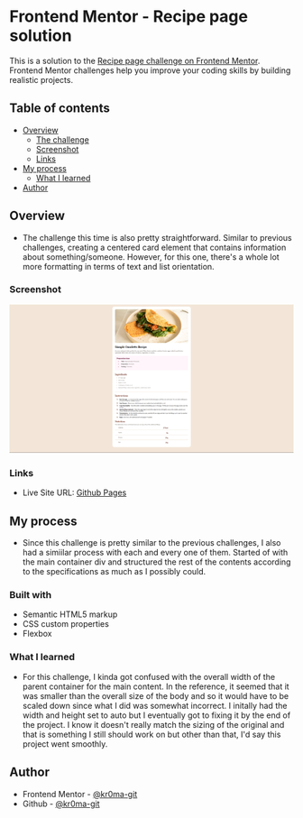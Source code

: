 # Frontend Mentor - Recipe page solution

This is a solution to the [Recipe page challenge on Frontend Mentor](https://www.frontendmentor.io/challenges/recipe-page-KiTsR8QQKm). Frontend Mentor challenges help you improve your coding skills by building realistic projects. 

## Table of contents

- [Overview](#overview)
  - [The challenge](#the-challenge)
  - [Screenshot](#screenshot)
  - [Links](#links)
- [My process](#my-process)
  - [What I learned](#what-i-learned)
- [Author](#author)

## Overview

- The challenge this time is also pretty straightforward. Similar to previous challenges, creating a centered card element that contains information about something/someone. However, for this one, there's a whole lot more formatting in terms of text and list orientation.

### Screenshot

![](./assets/images/485921829_1138562874737580_3595284840891611109_n.png)

### Links

- Live Site URL: [Github Pages](https://your-live-site-url.com)

## My process

- Since this challenge is pretty similar to the previous challenges, I also had a simiilar process with each and every one of them. Started of with the main container div and structured the rest of the contents according to the specifications as much as I possibly could.

### Built with

- Semantic HTML5 markup
- CSS custom properties
- Flexbox

### What I learned

- For this challenge, I kinda got confused with the overall width of the parent container for the main content. In the reference, it seemed that it was smaller than the overall size of the body and so it would have to be scaled down since what I did was somewhat incorrect. I initally had the width and height set to auto but I eventually got to fixing it by the end of the project. I know it doesn't really match the sizing of the original and that is something I still should work on but other than that, I'd say this project went smoothly.

## Author

- Frontend Mentor - [@kr0ma-git](https://www.frontendmentor.io/profile/kr0ma-git)
- Github - [@kr0ma-git](https://github.com/kr0ma-git)